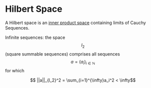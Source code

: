 # Hilbert Space

A Hilbert space is an [inner product space](inner_product.md) 
containing limits of Cauchy Sequences.

Infinite sequences: the space $$l_2$$ (square summable sequences) comprises all
sequences $$a = (a_i)_{i \in \mathbb{N}}$$ for which

$$ ||a||_{l_2}^2 = \sum_{i=1}^{\infty}a_i^2 < \infty$$
